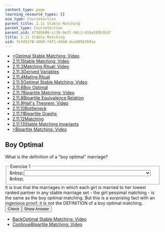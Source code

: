 ```yaml
---
content_type: page
learning_resource_types: []
ocw_type: CourseSection
parent_title: 2.11 Stable Matching
parent_type: CourseSection
parent_uid: 47305688-cc38-9e2f-9dc3-019a395b3b37
title: 2.11 Stable Matching
uid: 7e7d52f8-42b9-f4f1-45b0-dca40563b91a
---
```

<ul class="navigation pagination"><li id="top_bck_btn"><a href='/courses/electrical-engineering-and-computer-science/6-042j-mathematics-for-computer-science-spring-2015/structures/stable-matching/optimal-stable-matching-video';><<span>Optimal Stable Matching: Video</span></a></li><li id="flp_btn_1" ><a href='/courses/electrical-engineering-and-computer-science/6-042j-mathematics-for-computer-science-spring-2015/structures/stable-matching'>2.11.1<span>Stable Matching: Video</span></a></li><li id="flp_btn_2" ><a href='/courses/electrical-engineering-and-computer-science/6-042j-mathematics-for-computer-science-spring-2015/structures/stable-matching/matching-ritual-video'>2.11.2<span>Matching Ritual: Video</span></a></li><li id="flp_btn_3" ><a href='/courses/electrical-engineering-and-computer-science/6-042j-mathematics-for-computer-science-spring-2015/structures/stable-matching/derived-variables-0'>2.11.3<span>Derived Variables</span></a></li><li id="flp_btn_4" ><a href='/courses/electrical-engineering-and-computer-science/6-042j-mathematics-for-computer-science-spring-2015/structures/stable-matching/mating-ritual-0'>2.11.4<span>Mating Ritual</span></a></li><li id="flp_btn_5" ><a href='/courses/electrical-engineering-and-computer-science/6-042j-mathematics-for-computer-science-spring-2015/structures/stable-matching/optimal-stable-matching-video'>2.11.5<span>Optimal Stable Matching: Video</span></a></li><li id="flp_btn_6" class="button_selected"><a href='/courses/electrical-engineering-and-computer-science/6-042j-mathematics-for-computer-science-spring-2015/structures/stable-matching/boy-optimal'>2.11.6<span>Boy Optimal</span></a></li><li id="flp_btn_7" ><a href='/courses/electrical-engineering-and-computer-science/6-042j-mathematics-for-computer-science-spring-2015/structures/stable-matching/bipartite-matching-video'>2.11.7<span>Bipartite Matching: Video</span></a></li><li id="flp_btn_8" ><a href='/courses/electrical-engineering-and-computer-science/6-042j-mathematics-for-computer-science-spring-2015/structures/stable-matching/bipartite-equivalence-relation'>2.11.8<span>Bipartite Equivalence Relation</span></a></li><li id="flp_btn_9" ><a href='/courses/electrical-engineering-and-computer-science/6-042j-mathematics-for-computer-science-spring-2015/structures/stable-matching/hall-s-theorem-video'>2.11.9<span>Hall's Theorem: Video</span></a></li><li id="flp_btn_10" ><a href='/courses/electrical-engineering-and-computer-science/6-042j-mathematics-for-computer-science-spring-2015/structures/stable-matching/bottleneck-3'>2.11.10<span>Bottleneck</span></a></li><li id="flp_btn_11" ><a href='/courses/electrical-engineering-and-computer-science/6-042j-mathematics-for-computer-science-spring-2015/structures/stable-matching/bipartite-graphs-5'>2.11.11<span>Bipartite Graphs</span></a></li><li id="flp_btn_12" ><a href='/courses/electrical-engineering-and-computer-science/6-042j-mathematics-for-computer-science-spring-2015/structures/stable-matching/matching'>2.11.12<span>Matching</span></a></li><li id="flp_btn_13" ><a href='/courses/electrical-engineering-and-computer-science/6-042j-mathematics-for-computer-science-spring-2015/structures/stable-matching/stable-matching-invariants'>2.11.13<span>Stable Matching Invariants</span></a></li><li id="top_continue_btn"><a href='/courses/electrical-engineering-and-computer-science/6-042j-mathematics-for-computer-science-spring-2015/structures/stable-matching/bipartite-matching-video';>><span>Bipartite Matching: Video</span></a></li></ul><h2 class="subhead">Boy Optimal</h2><div class="self_assessment">
<div id="Q1_div" class="problem_question"><p display_name="Boy Optimal" url_name="Boy_Optimal_1">What is the definition of a "boy optimal" marriage?</p><fieldset><legend class="visually-hidden">Exercise 1</legend><div class="choice"><label id="Q1_label"><span id="Q1_aria_status" tabindex="-1" class="visually-hidden">&amp;nbsp;</span><select onchange="numericTypedOrDropDownSelected(1)" id="Q1_select" class="problem_text_input"><option correct="false"></option><option correct="true">The boy is married to the highest ranked girl he can stably marry</option><option correct="false">All boys get married to the girl at the top of their lists</option><option correct="false">Each girl is married to the lowest ranked boy she can stably marry</option><option correct="false">A rogue marriage, but the boy is satisfied</option></select><span style="display:none;" id="Q1_ans_span" tabindex="-1">  The boy is married to the highest ranked girl he can stably marry</span><span id="Q1_normal_status" class="nostatus" aria-hidden="true">&amp;nbsp;</span></label></div></fieldset></div><div id="S1_div" class="problem_solution" tabindex="-1" display_name="Boy Optimal" url_name="Boy_Optimal_3">It is true that the marriages in which each girl is married to her lowest ranked partner in any stable marriage set - the girl pessimal matching - is the same as the boy optimal matching.  But this is a surprising fact with an ingenious proof; it is not the DEFINITION of a boy optimal matching.</div><div class="action"><button id="Q1_button" onclick="checkAnswer({1: 'optionresponse'})" class="problem_mo_button">Check</button><button id="Q1_button_show" onclick="showHideSolution({1: 'optionresponse'}, 1, [1])" class="problem_mo_button">Show Answer</button></div></div><ul class="navigation progress"><li id="bck_btn"><a href='/courses/electrical-engineering-and-computer-science/6-042j-mathematics-for-computer-science-spring-2015/structures/stable-matching/optimal-stable-matching-video';>Back<span>Optimal Stable Matching: Video</span></a></li><li id="continue_btn"><a href='/courses/electrical-engineering-and-computer-science/6-042j-mathematics-for-computer-science-spring-2015/structures/stable-matching/bipartite-matching-video';>Continue<span>Bipartite Matching: Video</span></a></li></ul>